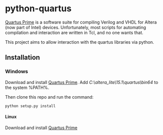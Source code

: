 # python-quartus
[Quartus Prime](https://www.altera.com/products/design-software/fpga-design/quartus-prime/overview.html) is a software suite for compiling Verilog and VHDL for Altera (now part of Intel) devices. Unfortunately, most scripts for automating compilation and interaction are written in Tcl, and no one wants that.

This project aims to allow interaction with the quartus libraries via python.

## Installation

### Windows

Download and install [Quartus Prime](https://www.altera.com/products/design-software/fpga-design/quartus-prime/overview.html). Add 
*C:\altera_lite\15.1\quartus\bin64* to the system %PATH%.

Then clone this repo and run the command:

```
python setup.py install
```

#### Linux

Download and install [Quartus Prime](https://www.altera.com/products/design-software/fpga-design/quartus-prime/overview.html)
